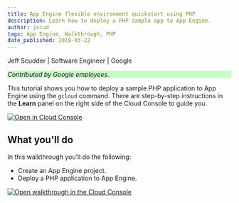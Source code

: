 ```yaml
---
title: App Engine flexible environment quickstart using PHP
description: Learn how to deploy a PHP sample app to App Engine.
author: jscud
tags: App Engine, Walkthrough, PHP
date_published: 2019-03-22
---
```


Jeff Scudder | Software Engineer | Google

<p style="background-color:#CAFACA;"><i>Contributed by Google employees.</i></p>

This tutorial shows you how to deploy a sample PHP application to App Engine
using the `gcloud` command. There are step-by-step instructions in the **Learn** 
panel on the right side of the Cloud Console to guide you.

[![Open in Cloud Console](https://walkthroughs.googleusercontent.com/tutorial/resources/open-in-console-button.svg)](https://console.cloud.google.com/getting-started?tutorial=php_mvms_quickstart)

## What you'll do

In this walkthrough you’ll do the following:

* Create an App Engine project. 
* Deploy a PHP application to App Engine. 


[![Open walkthrough in the Cloud Console](https://storage.googleapis.com/gcp-community/tutorials/php-mvms-quickstart/tutorial.png)](https://console.cloud.google.com/getting-started?tutorial=php_mvms_quickstart)
